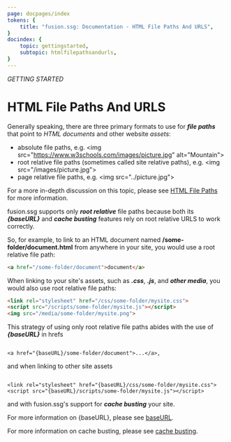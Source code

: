 ```yaml
---
page: docpages/index
tokens: {
    title: "fusion.ssg: Documentation - HTML File Paths And URLS",
}
docindex: {
    topic: gettingstarted,
    subtopic: htmlfilepathsandurls,
}
---
```


<em>GETTING STARTED</em>

# HTML File Paths And URLS

Generally speaking, there are three primary formats to use for *__file paths__* that point to _HTML documents_ and other website _assets_:

- absolute file paths, e.g. &lt;img src="https://www.w3schools.com/images/picture.jpg" alt="Mountain"&gt;
- root relative file paths (sometimes called site relative paths), e.g. &lt;img src="/images/picture.jpg"&gt;
- page relative file paths, e.g. &lt;img src="../picture.jpg"&gt;	

<p class="info">For a more in-depth discussion on this topic, please see <a href="https://www.w3schools.com/html/html_filepaths.asp">HTML File Paths</a> for more information.</p>

<p class="info">
    fusion.ssg supports only <b><em>root relative</em></b> file paths because both its <b><em>&lbrace;baseURL&rbrace;</em></b> and <b><em>cache busting</em></b> features rely on root relative URLS to work correctly.
</p>

So, for example, to link to an HTML document named __/some-folder/document.html__ from anywhere in your site, you would use a root relative file path:

```html
<a href="/some-folder/document">document</a>

```

When linking to your site's assets, such as *__.css__*, *__.js__*, and *__other media__*, you would also use root relative file paths:

```html
<link rel="stylesheet" href="/css/some-folder/mysite.css">
<script src="/scripts/some-folder/mysite.js"></script>
<img src="/media/some-folder/mysite.png">

```

This strategy of using only root relative file paths abides with the use of *__&#123;baseURL&#125;__* in hrefs

<pre><code class="language-HTML">
&lt;a href="&lbrace;baseURL&rbrace;/some-folder/document"&gt;...&lt;/a&gt;,
</code></pre>

and when linking to other site assets

<pre><code>
&lt;link rel="stylesheet" href="&lbrace;baseURL&rbrace;/css/some-folder/mysite.css"&gt;
&lt;script src="&lbrace;baseURL&rbrace;/scripts/some-folder/mysite.js"&gt;&lt;/script&gt;
</code></pre>


and with fusion.ssg's support for *__cache busting__* your site.

<p class="info">
    For more information on &lbrace;baseURL&rbrace;, please see <a href="{baseURL}/docs/{docsCurrentVersion}/configuration/fusionssg-configuration#baseurl">baseURL</a>.
</p>

<p class="info">
    For more information on cache busting, please see <a href="{baseURL}/docs/{docsCurrentVersion}/cli#optional-cache-busting-of-release-builds">cache busting</a>.
</p>


